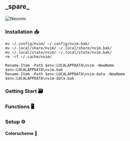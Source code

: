 ## \_spare\_  
![Neovim](https://img.shields.io/badge/NeoVim-%2357A143.svg?&style=for-the-badge&logo=neovim&logoColor=white)  
### Installation :inbox_tray:  

```shell
mv ~/.config/nvim/ ~/.config/nvim.bak/
mv ~/.local/share/nvim/ ~/.local/share/nvim.bak/
mv ~/.local/state/nvim/ ~/.local/state/nvim.bak/
rm -rf ~/.cache/nvim/
```

```pwsh
Rename-Item -Path $env:LOCALAPPDATA\nvim -NewName $env:LOCALAPPDATA\nvim.bak
Rename-Item -Path $env:LOCALAPPDATA\nvim-data -NewName $env:LOCALAPPDATA\nvim-data.bak
```
### Getting Start :card_file_box:  
### Functions :desktop_computer:  
### Setup :gear:  
#### Colorscheme :rainbow:  
